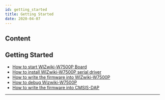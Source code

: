 ```yaml
---
id: getting_started
title: Getting Started
date: 2020-04-07
---
```



## Content
## Getting Started

   * [How to start WIZwiki-W7500P Board]()
   * [How to install WIZwiki-W7500P serial driver]()
   * [How to write the firmware into WIZwiki-W7500P]()
   * [How to debug Wizwiki-W7500P]()
   * [How to write the firmware into CMSIS-DAP]()

-----
